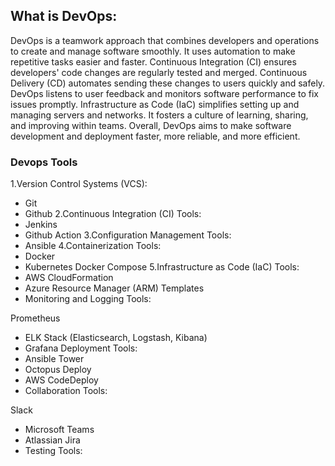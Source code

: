 ## What is DevOps:

DevOps is a teamwork approach that combines developers and operations to create and manage software smoothly. It uses automation to make repetitive tasks easier and faster. Continuous Integration (CI) ensures developers' code changes are regularly tested and merged. Continuous Delivery (CD) automates sending these changes to users quickly and safely. DevOps listens to user feedback and monitors software performance to fix issues promptly. Infrastructure as Code (IaC) simplifies setting up and managing servers and networks. It fosters a culture of learning, sharing, and improving within teams. Overall, DevOps aims to make software development and deployment faster, more reliable, and more efficient.

### Devops Tools
1.Version Control Systems (VCS):
- Git
- Github
2.Continuous Integration (CI) Tools:
- Jenkins
- Github Action
3.Configuration Management Tools:
- Ansible
4.Containerization Tools:
- Docker
- Kubernetes
Docker Compose
5.Infrastructure as Code (IaC) Tools:
- AWS CloudFormation
- Azure Resource Manager (ARM) Templates
- Monitoring and Logging Tools:

Prometheus
- ELK Stack (Elasticsearch, Logstash, Kibana)
- Grafana
Deployment Tools:
- Ansible Tower
- Octopus Deploy
- AWS CodeDeploy
- Collaboration Tools:

Slack
- Microsoft Teams
- Atlassian Jira
- Testing Tools:


